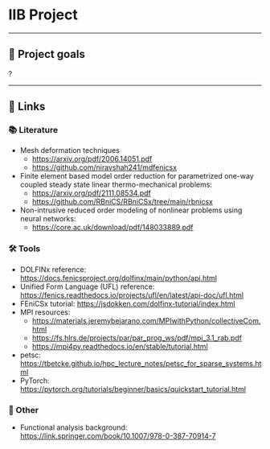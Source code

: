 # IIB Project
---
## 🎯 Project goals

?

---
## 🔗 Links
### 📚 Literature
* Mesh deformation techniques
    - https://arxiv.org/pdf/2006.14051.pdf
    - https://github.com/niravshah241/mdfenicsx
* Finite element based model order reduction for parametrized one-way coupled steady state linear thermo-mechanical problems:
    - https://arxiv.org/pdf/2111.08534.pdf
    - https://github.com/RBniCS/RBniCSx/tree/main/rbnicsx
* Non-intrusive reduced order modeling of nonlinear problems using neural networks:
    - https://core.ac.uk/download/pdf/148033889.pdf
### 🛠️ Tools
* DOLFINx reference: https://docs.fenicsproject.org/dolfinx/main/python/api.html
* Unified Form Language (UFL) reference: https://fenics.readthedocs.io/projects/ufl/en/latest/api-doc/ufl.html
* FEniCSx tutorial: https://jsdokken.com/dolfinx-tutorial/index.html
* MPI resources:
    - https://materials.jeremybejarano.com/MPIwithPython/collectiveCom.html
    - https://fs.hlrs.de/projects/par/par_prog_ws/pdf/mpi_3.1_rab.pdf
    - https://mpi4py.readthedocs.io/en/stable/tutorial.html
* petsc: https://tbetcke.github.io/hpc_lecture_notes/petsc_for_sparse_systems.html
* PyTorch: https://pytorch.org/tutorials/beginner/basics/quickstart_tutorial.html
### 🔮 Other
* Functional analysis background: https://link.springer.com/book/10.1007/978-0-387-70914-7